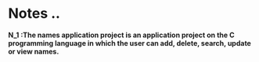# Notes ..

**N_1 :The names application project is an application project on the C programming language in which the user can add, delete, search, update or view names.**
